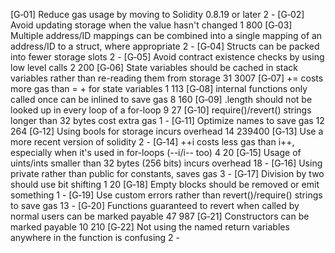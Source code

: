 










[G‑01]	Reduce gas usage by moving to Solidity 0.8.19 or later	2	-
[G‑02]	Avoid updating storage when the value hasn't changed	1	800
[G‑03]	Multiple address/ID mappings can be combined into a single mapping of an address/ID to a struct, where appropriate	2	-
[G‑04]	Structs can be packed into fewer storage slots	2	-
[G‑05]	Avoid contract existence checks by using low level calls	2	200
[G‑06]	State variables should be cached in stack variables rather than re-reading them from storage	31	3007
[G‑07]	<x> += <y> costs more gas than <x> = <x> + <y> for state variables	1	113
[G‑08]	internal functions only called once can be inlined to save gas	8	160
[G‑09]	<array>.length should not be looked up in every loop of a for-loop	9	27
[G‑10]	require()/revert() strings longer than 32 bytes cost extra gas	1	-
[G‑11]	Optimize names to save gas	12	264
[G‑12]	Using bools for storage incurs overhead	14	239400
[G‑13]	Use a more recent version of solidity	2	-
[G‑14]	++i costs less gas than i++, especially when it's used in for-loops (--i/i-- too)	4	20
[G‑15]	Usage of uints/ints smaller than 32 bytes (256 bits) incurs overhead	18	-
[G‑16]	Using private rather than public for constants, saves gas	3	-
[G‑17]	Division by two should use bit shifting	1	20
[G‑18]	Empty blocks should be removed or emit something	1	-
[G‑19]	Use custom errors rather than revert()/require() strings to save gas	13	-
[G‑20]	Functions guaranteed to revert when called by normal users can be marked payable	47	987
[G‑21]	Constructors can be marked payable	10	210
[G‑22]	Not using the named return variables anywhere in the function is confusing	2	-